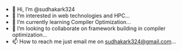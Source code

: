 - 👋 Hi, I’m @sudhakark324
- 👀 I’m interested in web technologies and HPC...
- 🌱 I’m currently learning Compiler Optimization...
- 💞️ I’m looking to collaborate on framework building in compiler optimization...
- 📫 How to reach me just email me on sudhakark324@gmail.com...

<!---
sudhakark324/sudhakark324 is a ✨ special ✨ repository because its `README.md` (this file) appears on your GitHub profile.
You can click the Preview link to take a look at your changes.
--->
